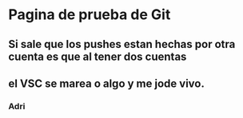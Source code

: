 # Pagina de prueba de Git
## Si sale que los pushes estan hechas por otra cuenta es que al tener dos cuentas
## el VSC se marea o algo y me jode vivo.
### Adri

